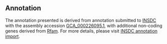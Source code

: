 

Annotation
----------

The annotation presented is derived from annotation submitted to
[INSDC](http://www.insdc.org) with the assembly accession
[GCA\_000226095.1](http://www.ebi.ac.uk/ena/data/view/GCA_000226095.1),
with additional non-coding genes derived from
[Rfam](http://rfam.xfam.org/). For more details, please visit [INSDC
annotation
import](http://ensemblgenomes.org/info/data/insdc_annotation).
